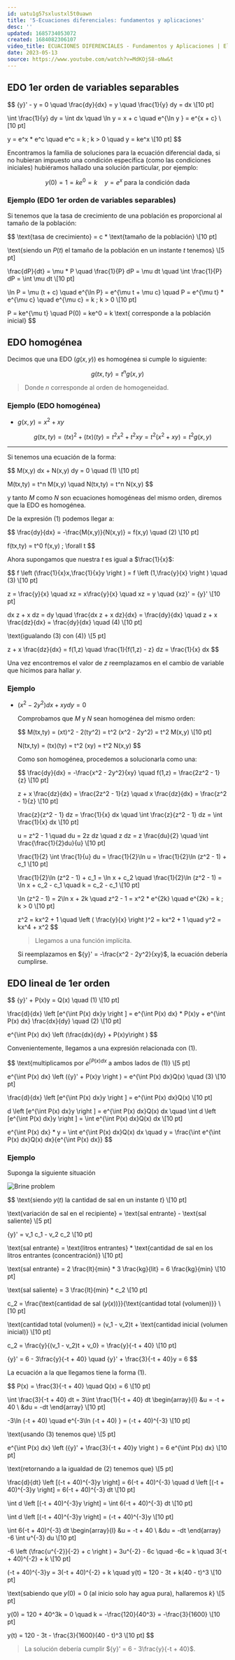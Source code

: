 ```yaml
---
id: uatu1g57sxlustxl5t0uawn
title: '5-Ecuaciones diferenciales: fundamentos y aplicaciones'
desc: ''
updated: 1685734053072
created: 1684082306107
video_title: ECUACIONES DIFERENCIALES - Fundamentos y Aplicaciones | El Traductor
date: 2023-05-13
source: https://www.youtube.com/watch?v=MdKOjS8-oNw&t
---
```


## EDO 1er orden de variables separables

$$
{y}' - y = 0 \quad \frac{dy}{dx} = y \quad \frac{1}{y} dy = dx \\[10 pt]

\int \frac{1}{y} dy = \int dx \quad \ln y = x + c \quad e^{\ln y } = e^{x + c} \\[10 pt]

y = e^x * e^c \quad e^c = k \; k > 0 \quad y = ke^x \\[10 pt]
$$

Encontramos la familia de soluciones para la ecuación diferencial dada, si no hubieran impuesto una condición específica (como las condiciones iniciales) hubiéramos hallado una solución particular, por ejemplo:

$$
y(0) = 1 = ke^0 = k \quad y = e^x \text{ para la condición dada}
$$

### Ejemplo (EDO 1er orden de variables separables)

Si tenemos que la tasa de crecimiento de una población es proporcional al tamaño de la población:

$$
\text{tasa de crecimiento} = c * \text{tamaño de la población} \\[10 pt]

\text{siendo un $P(t)$ el tamaño de la población en un instante $t$ tenemos} \\[5 pt]

\frac{dP}{dt} = \mu * P \quad \frac{1}{P} dP = \mu dt \quad \int \frac{1}{P} dP = \int \mu dt \\[10 pt]

\ln P = \mu (t + c) \quad e^{\ln P} = e^{\mu t + \mu c} \quad P = e^{\mu t} * e^{\mu c} \quad e^{\mu c} = k \; k > 0 \\[10 pt]

P = ke^{\mu t} \quad P(0) = ke^0 = k \text{ corresponde a la población inicial}
$$

## EDO homogénea

Decimos que una EDO ($g(x,y)$) es homogénea si cumple lo siguiente:

$$
g(tx,ty) = t^n g(x,y)
$$

> Donde $n$ corresponde al orden de homogeneidad.

### Ejemplo (EDO homogénea)

- $g(x,y) = x^2 + xy$

    $$
    g(tx,ty) = (tx)^2 + (tx)(ty) = t^2 x^2 + t^2 xy = t^2(x^2 + xy) = t^2 g(x,y)
    $$

---

Si tenemos una ecuación de la forma:

$$
M(x,y) dx + N(x,y) dy = 0 \quad (1) \\[10 pt]

M(tx,ty) = t^n M(x,y) \quad N(tx,ty) = t^n N(x,y)
$$

y tanto $M$ como $N$ son ecuaciones homogéneas del mismo orden, diremos que la EDO es homogénea.

De la expresión $(1)$ podemos llegar a:

$$
\frac{dy}{dx} = -\frac{M(x,y)}{N(x,y)} = f(x,y) \quad (2) \\[10 pt]

f(tx,ty) = t^0 f(x,y) \; \forall t
$$

Ahora supongamos que nuestra $t$ es igual a $\frac{1}{x}$:

$$
f \left (\frac{1}{x}x,\frac{1}{x}y \right ) = f \left (1,\frac{y}{x} \right ) \quad (3) \\[10 pt]

z = \frac{y}{x} \quad xz = x\frac{y}{x} \quad xz = y \quad {xz}' = {y}' \\[10 pt]

dx z + x dz = dy \quad \frac{dx z + x dz}{dx} = \frac{dy}{dx} \quad z + x \frac{dz}{dx} = \frac{dy}{dx} \quad (4) \\[10 pt]

\text{igualando $(3)$ con $(4)$} \\[5 pt]

z + x \frac{dz}{dx} = f(1,z) \quad \frac{1}{f(1,z) - z} dz = \frac{1}{x} dx
$$

Una vez encontremos el valor de $z$ reemplazamos en el cambio de variable que hicimos para hallar $y$.

### Ejemplo

- $(x^2 - 2y^2) dx + xy dy = 0$

    Comprobamos que $M$ y $N$ sean homogénea del mismo orden:

    $$
    M(tx,ty) = (xt)^2 - 2(ty^2) = t^2 (x^2 - 2y^2) = t^2 M(x,y) \\[10 pt]

    N(tx,ty) = (tx)(ty) = t^2 (xy) = t^2 N(x,y)
    $$

    Como son homogénea, procedemos a solucionarla como una:

    $$
    \frac{dy}{dx} = -\frac{x^2 - 2y^2}{xy} \quad f(1,z) = \frac{2z^2 - 1}{z} \\[10 pt]

    z + x \frac{dz}{dx} = \frac{2z^2 - 1}{z} \quad x \frac{dz}{dx} = \frac{z^2 - 1}{z} \\[10 pt]

    \frac{z}{z^2 - 1} dz = \frac{1}{x} dx \quad \int \frac{z}{z^2 - 1} dz = \int \frac{1}{x} dx \\[10 pt]

    u = z^2 - 1  \quad du = 2z dz \quad z dz = z \frac{du}{2} \quad \int \frac{\frac{1}{2}du}{u} \\[10 pt]

    \frac{1}{2} \int \frac{1}{u} du = \frac{1}{2}\ln u = \frac{1}{2}\ln (z^2 - 1) + c_1 \\[10 pt]

    \frac{1}{2}\ln (z^2 - 1) + c_1 = \ln x + c_2 \quad \frac{1}{2}\ln (z^2 - 1) = \ln x + c_2 - c_1 \quad k = c_2 - c_1 \\[10 pt]

    \ln (z^2 - 1) = 2\ln x + 2k \quad z^2 - 1 = x^2 * e^{2k} \quad e^{2k} = k \; k > 0 \\[10 pt]

    z^2 = kx^2 + 1 \quad \left ( \frac{y}{x} \right )^2 = kx^2 + 1 \quad y^2 = kx^4 + x^2
    $$

    > Llegamos a una función implícita.

    Si reemplazamos en ${y}' = -\frac{x^2 - 2y^2}{xy}$, la ecuación debería cumplirse.

## EDO lineal de 1er orden

$$
{y}' + P(x)y = Q(x) \quad (1) \\[10 pt]

\frac{d}{dx} \left [e^{\int P(x) dx}y \right ] = e^{\int P(x) dx} * P(x)y + e^{\int P(x) dx} \frac{dx}{dy} \quad (2) \\[10 pt]

e^{\int P(x) dx} \left (\frac{dx}{dy} + P(x)y\right )
$$

Convenientemente, llegamos a una expresión relacionada con $(1)$.

$$
\text{multiplicamos por $e^{\int P(x) dx}$ a ambos lados de $(1)$} \\[5 pt]

e^{\int P(x) dx} \left ({y}' + P(x)y \right ) = e^{\int P(x) dx}Q(x) \quad (3) \\[10 pt]

\frac{d}{dx} \left [e^{\int P(x) dx}y \right ] = e^{\int P(x) dx}Q(x) \\[10 pt]

d \left [e^{\int P(x) dx}y \right ] = e^{\int P(x) dx}Q(x) dx \quad \int d \left [e^{\int P(x) dx}y \right ] = \int e^{\int P(x) dx}Q(x) dx \\[10 pt]

e^{\int P(x) dx} * y = \int e^{\int P(x) dx}Q(x) dx \quad y = \frac{\int e^{\int P(x) dx}Q(x) dx}{e^{\int P(x) dx}}
$$

### Ejemplo

Suponga la siguiente situación

![Brine problem](./assets/Personal/Videos/5-%20Brine_problem.jpg)

$$
\text{siendo $y(t)$ la cantidad de sal en un instante $t$} \\[10 pt]

\text{variación de sal en el recipiente} = \text{sal entrante} - \text{sal saliente} \\[5 pt]

{y}' = v_1 c_1 - v_2 c_2 \\[10 pt]

\text{sal entrante} = \text{litros entrantes} * \text{cantidad de sal en los litros entrantes (concentración)} \\[10 pt]

\text{sal entrante} = 2 \frac{lt}{min} * 3 \frac{kg}{lit} = 6 \frac{kg}{min} \\[10 pt]

\text{sal saliente} = 3 \frac{lt}{min} * c_2 \\[10 pt]

c_2 = \frac{\text{cantidad de sal ($y(x)$)}}{\text{cantidad total (volumen)}} \\[10 pt]

\text{cantidad total (volumen)} = (v_1 - v_2)t + \text{cantidad inicial (volumen inicial)} \\[10 pt]

c_2 = \frac{y}{(v_1 - v_2)t + v_0} = \frac{y}{-t + 40} \\[10 pt]

{y}' = 6 - 3\frac{y}{-t + 40} \quad {y}' + \frac{3}{-t + 40}y = 6
$$

La ecuación a la que llegamos tiene la forma $(1)$.

$$
P(x) = \frac{3}{-t + 40} \quad Q(x) = 6 \\[10 pt]

\int \frac{3}{-t + 40} dt = 3\int \frac{1}{-t + 40} dt
\begin{array}{l}
    &u = -t + 40 \\
    &du = -dt
\end{array} \\[10 pt]

-3\ln (-t + 40) \quad e^{-3\ln (-t + 40) } = (-t + 40)^{-3} \\[10 pt]

\text{usando $(3)$ tenemos que} \\[5 pt]

e^{\int P(x) dx} \left ({y}' + \frac{3}{-t + 40}y \right ) = 6 e^{\int P(x) dx} \\[10 pt]

\text{retornando a la igualdad de $(2)$ tenemos que} \\[5 pt]

\frac{d}{dt} \left [(-t + 40)^{-3}y \right] = 6(-t + 40)^{-3} \quad d \left [(-t + 40)^{-3}y \right] = 6(-t + 40)^{-3} dt \\[10 pt]

\int d \left [(-t + 40)^{-3}y \right] = \int 6(-t + 40)^{-3} dt \\[10 pt]

\int d \left [(-t + 40)^{-3}y \right] = (-t + 40)^{-3}y \\[10 pt]

\int 6(-t + 40)^{-3} dt
\begin{array}{l}
    &u = -t + 40 \\
    &du = -dt
\end{array} -6 \int u^{-3} du \\[10 pt]

-6 \left (\frac{u^{-2}}{-2} + c \right ) = 3u^{-2} - 6c \quad -6c = k \quad 3(-t + 40)^{-2} + k \\[10 pt]

(-t + 40)^{-3}y = 3(-t + 40)^{-2} + k \quad y(t) = 120 - 3t + k(40 - t)^3 \\[10 pt]

\text{sabiendo que $y(0) = 0$ (al inicio solo hay agua pura), hallaremos $k$} \\[5 pt]

y(0) = 120 + 40^3k = 0 \quad k = -\frac{120}{40^3} = -\frac{3}{1600} \\[10 pt]

y(t) = 120 - 3t - \frac{3}{1600}(40 - t)^3 \\[10 pt]
$$

> La solución debería cumplir ${y}' = 6 - 3\frac{y}{-t + 40}$.
